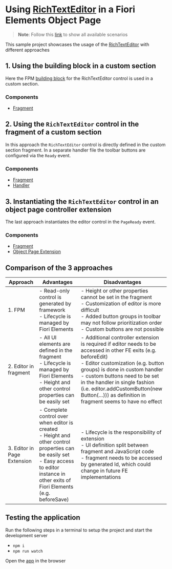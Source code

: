 # Using [RichTextEditor](https://ui5.sap.com/#/api/sap.ui.richtexteditor.RichTextEditor) in a Fiori Elements Object Page

> **Note**: Follow this [link](https://github.com/stockbal/fiori-samples/tree/main) to show all available scenarios

This sample project showcases the usage of the [RichTextEditor](https://ui5.sap.com/#/api/sap.ui.richtexteditor.RichTextEditor) with different approaches

## 1. Using the building block in a custom section

Here the FPM [building block](https://ui5.sap.com/test-resources/sap/fe/core/fpmExplorer/index.html#/buildingBlocks/rte/rteSection) for the RichTextEditor control is used in a custom section.

### Components

- [Fragment](./app/wikipagemanager/webapp/ext/fragment/EditorWithBuildingBlock.fragment.xml)

## 2. Using the `RichTextEditor` control in the fragment of a custom section

In this approach the `RichTextEditor` control is directly defined in the custom section fragment. In a separate handler file the toolbar buttons are configured via the `Ready` event.

### Components

- [Fragment](./app/wikipagemanager/webapp/ext/fragment/EditorUsingFragment.fragment.xml)
- [Handler](./app/wikipagemanager/webapp/ext/fragment/EditorUsingFragment.ts)

## 3. Instantiating the `RichTextEditor` control in an object page controller extension

The last approach instantiates the editor control in the `PageReady` event.

### Components

- [Fragment](./app/wikipagemanager/webapp/ext/fragment/EditorUsingControllerExtension.fragment.xml)
- [Object Page Extension](./app/wikipagemanager/webapp/ext/controller/ObjectPageExt.controller.ts)

## Comparison of the 3 approaches

| Approach             | Advantages | Disadvantages |
| -------------------- | ---------- |- |
|1. FPM                | - Read-only control is generated by framework<br/>- Lifecycle is managed by Fiori Elements|- Height or other properties cannot be set in the fragment<br/>- Customization of editor is more difficult<br/>- Added button groups in toolbar may not follow prioritization order<br/>- Custom buttons are not possible|
|2. Editor in fragment | - All UI elements are defined in the fragment<br/>- Lifecycle is managed by Fiori Elements<br/>- Height and other control properties can be easily set	| - Additional controller extension is required if editor needs to be accessed in other FE exits (e.g. beforeEdit)<br/>- Editor customization (e.g. button groups) is done in custom handler<br/>- custom buttons need to be set in the handler in single fashion (i.e. editor.addCustomButton(new Button(…))) as definition in fragment seems to have no effect|
|3. Editor in Page Extension | - Complete control over when editor is created<br/>- Height and other control properties can be easily set<br/>- Easy access to editor instance in other exits of Fiori Elements (e.g. beforeSave) |	- Lifecycle is the responsibility of extension<br/>- UI definition split between fragment and JavaScript code<br/>- fragment needs to be accessed by generated Id, which could change in future FE implementations|

## Testing the application

Run the following steps in a terminal to setup the project and start the development server

- `npm i`
- `npm run watch`

Open the [app](http://localhost:4004/com.demo.wikipagemanager/index.html?sap-ui-xx-viewCache=false) in the browser

